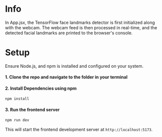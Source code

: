 # Info

In App.jsx, the TensorFlow face landmarks detector is first initialized along with the webcam. The webcam feed is then processed in real-time, and the detected facial landmarks are printed to the browser's console.

# Setup

Ensure Node.js, and npm is installed and configured on your system.

#### 1. Clone the repo and navigate to the folder in your terminal

#### 2. Install Dependencies using npm

```bash
npm install
```

#### 3. Run the frontend server

```bash
npm run dev
```

This will start the frontend development server at `http://localhost:5173`.
